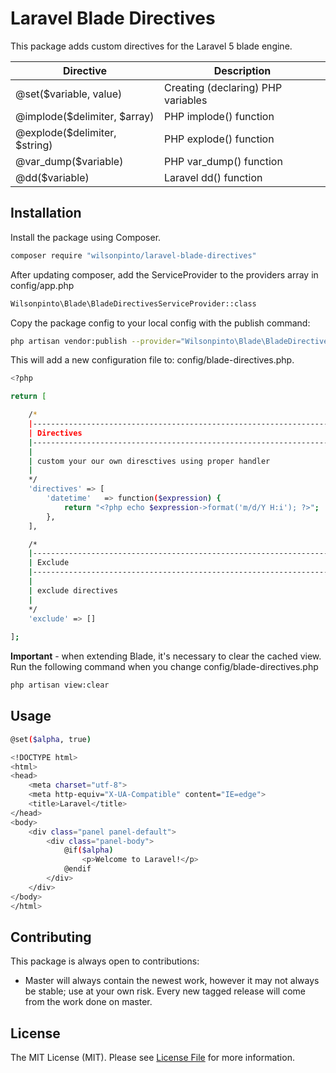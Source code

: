# Laravel Blade Directives

This package adds custom directives for the Laravel 5 blade engine.

| Directive                           | Description   			                                                   |
| ----------------------------------- | -------------------------------------------------------------------------- |
| @set($variable, value)              | Creating (declaring) PHP variables                                         |
| @implode($delimiter, $array)        | PHP implode() function                                                     |
| @explode($delimiter, $string)       | PHP explode() function                                                     |
| @var_dump($variable)                | PHP var_dump() function                                                    |
| @dd($variable)                      | Laravel dd() function                                                      |

## Installation

Install the package using Composer.

``` bash
composer require "wilsonpinto/laravel-blade-directives"
```

After updating composer, add the ServiceProvider to the providers array in config/app.php

``` bash
Wilsonpinto\Blade\BladeDirectivesServiceProvider::class
```

Copy the package config to your local config with the publish command:
``` bash
php artisan vendor:publish --provider="Wilsonpinto\Blade\BladeDirectivesServiceProvider"
```
This will add a new configuration file to: config/blade-directives.php.

``` bash
<?php

return [

    /*
    |--------------------------------------------------------------------------
    | Directives
    |--------------------------------------------------------------------------
    |
    | custom your our own diresctives using proper handler
    |
    */    	 
    'directives' => [
        'datetime'   => function($expression) {
            return "<?php echo $expression->format('m/d/Y H:i'); ?>";
        },
    ],

    /*
    |--------------------------------------------------------------------------
    | Exclude
    |--------------------------------------------------------------------------
    |
    | exclude directives
    |
    */
    'exclude' => []
    
];
```
**Important** - when extending Blade, it's necessary to clear the cached view. Run the following command when you change config/blade-directives.php

```bash
php artisan view:clear
```

## Usage

``` bash
@set($alpha, true)

<!DOCTYPE html>
<html>
<head>
	<meta charset="utf-8">
	<meta http-equiv="X-UA-Compatible" content="IE=edge">
	<title>Laravel</title>
</head>
<body>
	<div class="panel panel-default">
		<div class="panel-body">
    		@if($alpha)
                <p>Welcome to Laravel!</p>
            @endif
    	</div>
    </div>
</body>
</html>
```

## Contributing
This package is always open to contributions:


* Master will always contain the newest work, however it may not always be stable; use at your own risk.  Every new tagged release will come from the work done on master.


## License
The MIT License (MIT). Please see [License File](LICENSE.md) for more information.